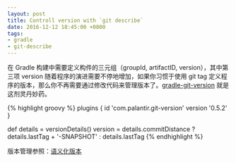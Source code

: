 ```yaml
---
layout: post
title: Controll version with `git describe`
date: 2016-12-12 18:45:00 +0800
tags:
- gradle
- git-describe
---
```


在 Gradle 构建中需要定义构件的三元组（groupId, artifactID, version），其中第三项 version 随着程序的演进需要不停地增加，如果你习惯于使用 git tag 定义程序的版本，那么你不再需要通过修改代码来管理版本了。[gradle-git-version][gradle-git-version] 就是这剂灵丹妙药。

{% highlight groovy %}
plugins {
    id 'com.palantir.git-version' version '0.5.2'
}

def details = versionDetails()
version = details.commitDistance ? details.lastTag + '-SNAPSHOT' : details.lastTag
{% endhighlight %}

版本管理参照：[语义化版本][SemanticVersioning]

[gradle-git-version]: https://github.com/palantir/gradle-git-version
[SemanticVersioning]: http://semver.org/lang/zh-CN/
